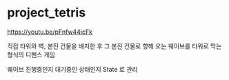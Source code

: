# project_tetris


https://youtu.be/pFnfw44icFk

직접 타워와 벽, 본진 건물을 배치한 후 그 본진 건물로 향해 오는 웨이브를 타워로 막는 형식의 디펜스 게임

웨이브 진행중인지 대기중인 상태인지 State 로 관리
